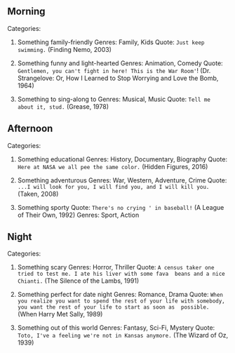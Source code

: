 
Morning
--------
Categories:

1. Something family-friendly
	Genres: Family, Kids
	Quote: `Just keep swimming.` (Finding Nemo, 2003)

2. Something funny and light-hearted
	Genres: Animation, Comedy
	Quote: `Gentlemen, you can't fight in here! This is the War Room'`!
	(Dr. Strangelove: Or, How I Learned to Stop Worrying and Love the Bomb, 1964)

3. Something to sing-along to
	Genres: Musical, Music
	Quote: `Tell me about it, stud.` (Grease, 1978)

Afternoon
---------
Categories:

1. Something educational
	Genres: History, Documentary, Biography
	Quote: `Here at NASA we all pee the same color.` (Hidden Figures, 2016)

2. Something adventurous
	Genres: War, Western, Adventure, Crime
	Quote: `...I will look for you, I will find you, and I will kill you.` 
		(Taken, 2008)
	
3. Something sporty
	Quote: `There's no crying ' in baseball!` (A League of Their Own, 1992)
	Genres: Sport, Action


Night
--------
Categories:

1. Something scary
	Genres: Horror, Thriller
	Quote: `A census taker one tried to test me. I ate his liver with some fava 
beans and a nice Chianti.` (The Silence of the Lambs, 1991)
	
2. Something perfect for date night
	Genres: Romance, Drama
	Quote: `When you realize you want to spend the rest of your life with
		somebody, you want the rest of your life to start as soon as 
		possible.` (When Harry Met Sally, 1989)

3. Something out of this world
	Genres: Fantasy, Sci-Fi, Mystery
	Quote: `Toto, I've a feeling we're not in Kansas anymore.` (The Wizard of Oz, 1939) 



